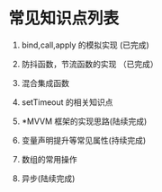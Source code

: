 
# 常见知识点列表


1. bind,call,apply 的模拟实现 (已完成)

2. 防抖函数，节流函数的实现 （已完成）

3. 混合集成函数

4. setTimeout 的相关知识点

5. *MVVM 框架的实现思路(陆续完成)

6. 变量声明提升等常见属性(持续完成)

7. 数组的常用操作

8. 异步(陆续完成)